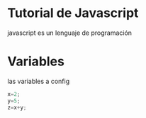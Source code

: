# Tutorial de Javascript

javascript es un lenguaje de programación


# Variables

las variables a config

```javascript
x=2;
y=5;
z=x+y;
```
